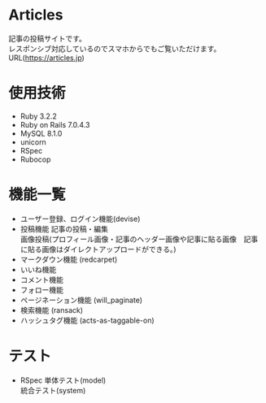 # Articles
<ins></ins>

記事の投稿サイトです。  
レスポンシブ対応しているのでスマホからでもご覧いただけます。  
URL(https://articles.jp)  

# 使用技術
<ins></ins>
  * Ruby 3.2.2  
  * Ruby on Rails 7.0.4.3   
  * MySQL 8.1.0  
  * unicorn  
  * RSpec   
  * Rubocop  

# 機能一覧
<ins></ins>
  * ユーザー登録、ログイン機能(devise) 
  * 投稿機能
      記事の投稿・編集  
      画像投稿(プロフィール画像・記事のヘッダー画像や記事に貼る画像　記事に貼る画像はダイレクトアップロードができる。)  
  * マークダウン機能 (redcarpet)  
  * いいね機能  
  * コメント機能  
  * フォロー機能  
  * ページネーション機能 (will_paginate)  
  * 検索機能 (ransack)  
  * ハッシュタグ機能 (acts-as-taggable-on)  

# テスト
<ins></ins>
  * RSpec 
      単体テスト(model)  
      統合テスト(system)   

